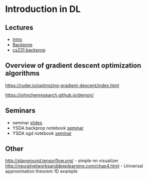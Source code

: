 # Introduction in DL


## Lectures
* [Intro](https://www.youtube.com/watch?v=62sP9QKYrgI&list=PLEwK9wdS5g0qa3PIhR6HBDJD_QnrfP8Ei&index=1)
* [Backprop](https://www.youtube.com/watch?v=aSTwlPjJfso&list=PLEwK9wdS5g0qa3PIhR6HBDJD_QnrfP8Ei&index=2)
* [cs231 backprop](http://cs231n.github.io/optimization-2/)

## Overview of gradient descent optimization algorithms

https://ruder.io/optimizing-gradient-descent/index.html

https://johnchenresearch.github.io/demon/


## Seminars
* seminar [ slides](https://docs.google.com/presentation/d/1OKDtMxazo7nHRR8CuRkECL6hYXoonILZwymcWbU9btM/edit?usp=sharing)
* YSDA backprop notebook [seminar](https://github.com/yandexdataschool/Practical_DL/blob/fall21/week01_backprop/backprop.ipynb)
* YSDA sgd notebook [seminar](https://github.com/yandexdataschool/Practical_DL/blob/fall21/week01_backprop/adapdive_sgd/adaptive_sgd.ipynb)


## Other


http://playground.tensorflow.org/ - simple nn visualizer
http://neuralnetworksanddeeplearning.com/chap4.html - Universal approximation theorem 1D example

